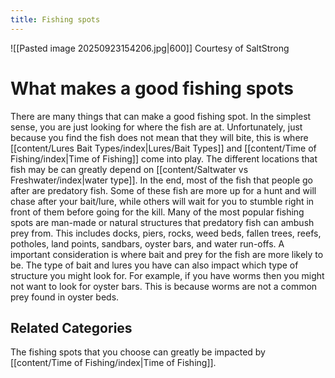 ```yaml
---
title: Fishing spots
---
```

![[Pasted image 20250923154206.jpg|600]]
Courtesy of SaltStrong

# What makes a good fishing spots
There are many things that can make a good fishing spot. In the simplest sense, you are just looking for where the fish are at. Unfortunately, just because you find the fish does not mean that they will bite, this is where [[content/Lures Bait Types/index|Lures/Bait Types]] and [[content/Time of Fishing/index|Time of Fishing]] come into play. The different locations that fish may be can greatly depend on [[content/Saltwater vs Freshwater/index|water type]]. In the end, most of the fish that people go after are predatory fish. Some of these fish are more up for a hunt and will chase after your bait/lure, while others will wait for you to stumble right in front of them before going for the kill. Many of the most popular fishing spots are man-made or natural structures that predatory fish can ambush prey from. This includes docks, piers, rocks, weed beds, fallen trees, reefs, potholes, land points, sandbars, oyster bars, and water run-offs. A important consideration is where bait and prey for the fish are more likely to be. The type of bait and lures you have can also impact which type of structure you might look for. For example, if you have worms then you might not want to look for oyster bars. This is because worms are not a common prey found in oyster beds. 

## Related Categories
The fishing spots that you choose can greatly be impacted by [[content/Time of Fishing/index|Time of Fishing]].

